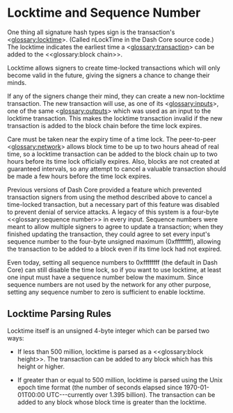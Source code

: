 # Locktime and Sequence Number

One thing all signature hash types sign is the transaction's <<glossary:locktime>>. (Called nLockTime in the Dash Core source code.) The locktime indicates the earliest time a <<glossary:transaction>> can be added to the <<glossary:block chain>>.

Locktime allows signers to create time-locked transactions which will only become valid in the future, giving the signers a chance to change their minds.

If any of the signers change their mind, they can create a new non-locktime transaction. The new transaction will use, as one of its <<glossary:inputs>>, one of the same <<glossary:outputs>> which was used as an input to the locktime transaction. This makes the locktime transaction invalid if the new transaction is added to the block chain before the time lock expires.

Care must be taken near the expiry time of a time lock. The peer-to-peer <<glossary:network>> allows block time to be up to two hours ahead of real time, so a locktime transaction can be added to the block chain up to two hours before its time lock officially expires. Also, blocks are not created at guaranteed intervals, so any attempt to cancel a valuable transaction should be made a few hours before the time lock expires.

Previous versions of Dash Core provided a feature which prevented transaction signers from using the method described above to cancel a time-locked transaction, but a necessary part of this feature was disabled to prevent denial of service attacks. A legacy of this system is a four-byte <<glossary:sequence number>> in every input. Sequence numbers were meant to allow multiple signers to agree to update a transaction; when they finished updating the transaction, they could agree to set every input's sequence number to the four-byte unsigned maximum (0xffffffff), allowing the transaction to be added to a block even if its time lock had not expired.

Even today, setting all sequence numbers to 0xffffffff (the default in Dash Core) can still disable the time lock, so if you want to use locktime, at least one input must have a sequence number below the maximum. Since sequence numbers are not used by the network for any other purpose, setting any sequence number to zero is sufficient to enable locktime.

## Locktime Parsing Rules

<span id="locktime_parsing_rules">Locktime itself is an unsigned 4-byte integer which can be parsed two ways:</span>

* If less than 500 million, locktime is parsed as a <<glossary:block height>>. The transaction can be added to any block which has this height or higher.

* If greater than or equal to 500 million, locktime is parsed using the Unix epoch time format (the number of seconds elapsed since 1970-01-01T00:00 UTC---currently over 1.395 billion). The transaction can be added to any block whose block time is greater than the locktime.